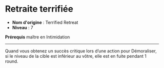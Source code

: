 # Retraite terrifiée

 * **Nom d'origine** : Terrified Retreat
 * **Niveau** : 7


<p><strong>Prérequis</strong> maître en Intimidation</p>
<hr>
<p>Quand vous obtenez un succès critique lors d’une action pour Démoraliser, si le niveau de la cible est inférieur au vôtre, elle est en fuite pendant 1 round.</p>